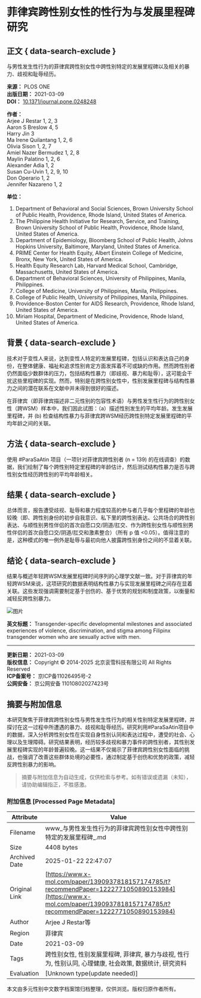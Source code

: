 # 菲律宾跨性别女性的性行为与发展里程碑研究

## 正文 { data-search-exclude }


与男性发生性行为的菲律宾跨性别女性中跨性别特定的发展里程碑以及相关的暴力、歧视和耻辱经历。

**来源：** PLOS ONE  
**出版日期：** 2021-03-09  
**DOI：** [10.1371/journal.pone.0248248](https://doi.org/10.1371/journal.pone.0248248)

**作者：**  
Arjee J Restar 1, 2, 3  
Aaron S Breslow 4, 5  
Harry Jin 3  
Ma Irene Quilantang 1, 2, 6  
Olivia Sison 1, 2, 7  
Amiel Nazer Bermudez 1, 2, 8  
Maylin Palatino 1, 2, 6  
Alexander Adia 1, 2  
Susan Cu-Uvin 1, 2, 9, 10  
Don Operario 1, 2  
Jennifer Nazareno 1, 2  

**单位：**  
1.  Department of Behavioral and Social Sciences, Brown University School of Public Health, Providence, Rhode Island, United States of America.  
2.  The Philippine Health Initiative for Research, Service, and Training, Brown University School of Public Health, Providence, Rhode Island, United States of America.  
3.  Department of Epidemiology, Bloomberg School of Public Health, Johns Hopkins University, Baltimore, Maryland, United States of America.  
4.  PRIME Center for Health Equity, Albert Einstein College of Medicine, Bronx, New York, United States of America.  
5.  Health Equity Research Lab, Harvard Medical School, Cambridge, Massachusetts, United States of America.  
6.  Department of Behavioral Sciences, University of Philippines, Manila, Philippines.  
7.  College of Medicine, University of Philippines, Manila, Philippines.  
8.  College of Public Health, University of Philippines, Manila, Philippines.  
9.  Providence-Boston Center for AIDS Research, Providence, Rhode Island, United States of America.  
10.  Miriam Hospital, Department of Medicine, Providence, Rhode Island, United States of America.

## 背景 { data-search-exclude }
技术对于变性人来说，达到变性人特定的发展里程碑，包括认识和表达自己的身份，在整体健康、福祉和追求性别肯定方面发挥着不可或缺的作用。然而跨性别者仍然面临少数群体的压力，包括结构性暴力（即歧视、暴力和耻辱），这可能会干扰这些里程碑的实现。然而，特别是在跨性别女性中，性别发展里程碑与结构性暴力之间的潜在联系在文献中并未得到很好的描述。

在菲律宾（即菲律宾描述非二元性别的包容性术语）与男性发生性行为的跨性别女性（跨WSM）样本中，我们因此试图：（a）描述性别发生的平均年龄。发生发展里程碑，并 (b) 检查结构性暴力与菲律宾跨WSM经历跨性别特定发展里程碑的平均年龄之间的关联。

## 方法 { data-search-exclude }
使用 #ParaSaAtin 项目（一项针对菲律宾跨性别者 (n = 139) 的在线调查）的数据，我们绘制了每个跨性别特定里程碑的年龄估计，然后测试结构性暴力是否与跨性别女性经历跨性别的平均年龄相关。

## 结果 { data-search-exclude }
总体而言，报告遭受歧视、耻辱和暴力程度较高的参与者几乎每个里程碑的年龄也较晚（即、跨性别身份的初步自我意识、私下里的跨性别表达、公共场合的跨性别表达、与顺性别男性伴侣的首次自愿口交/阴道/肛交、作为跨性别女性与顺性别男性伴侣的首次自愿口交/阴道/肛交和激素整合）（所有 p 值 <0.05）。值得注意的是，这种模式的唯一例外是耻辱与最初向他人披露跨性别身份之间的不显着关联。

## 结论 { data-search-exclude }
结果与概述年轻跨WSM发展里程碑时间序列的心理学文献一致。对于菲律宾的年轻跨WSM来说，这项研究的数据表明结构性暴力与实现发展里程碑之间存在显着关联。这些发现强调需要制定基于创伤的、基于优势的规划和制度政策，以衡量和减轻反跨性别暴力。

![图片](https://scdn.x-mol.com/jcss/images/paperTranslation.png)

**英文标题：** Transgender-specific developmental milestones and associated experiences of violence, discrimination, and stigma among Filipinx transgender women who are sexually active with men.

---

**更新日期：** 2021-03-09  
**版权信息：** Copyright © 2014-2025 北京衮雪科技有限公司 All Rights Reserved  
**ICP备案号：** 京ICP备11026495号-2  
**公网安备：** 京公网安备 11010802027423号  
<!-- tcd_original_link https://www.x-mol.com/paper/1390937818157174785/t?recommendPaper=1222771050890153984 -->


## 摘要与附加信息

<!-- tcd_abstract -->
本研究聚焦于菲律宾跨性别女性与男性发生性行为的相关性别特定发展里程碑，并探讨在这一过程中所遭遇的暴力、歧视和耻辱经历。研究利用#ParaSaAtin项目中的数据，深入分析跨性别女性在实现自身性别认同和表达过程中，遭受的社会、心理以及生理障碍。研究结果表明，经历较多歧视和暴力事件的跨性别者，其性别发展里程碑实现的年龄普遍较晚。这一结果不仅揭示了菲律宾跨性别女性面临的挑战，也强调了改善这些群体处境的必要性，通过制定基于创伤和优势的政策，减轻反跨性别暴力的影响。
<!-- tcd_abstract_end -->

> 摘要与附加信息为自动生成，仅供检索与参考。如有错误或遗漏（未知），请协助编辑指正，不胜感激。

### 附加信息 [Processed Page Metadata]

| Attribute       | Value                                  |
|-----------------|----------------------------------------|
| Filename        | www_与男性发生性行为的菲律宾跨性别女性中跨性别特定的发展里程碑_.md                             |
| Size            | 4408 bytes                           |
| Archived Date   | 2025-01-22 22:47:07                             |
| Original Link   | [https://www.x-mol.com/paper/1390937818157174785/t?recommendPaper=1222771050890153984](https://www.x-mol.com/paper/1390937818157174785/t?recommendPaper=1222771050890153984)                       |
| Author          | Arjee J Restar等                               |
| Region          | 菲律宾                               |
| Date            | 2021-03-09                                 |
| Tags            | 跨性别女性, 性别发展里程碑, 菲律宾, 暴力与歧视, 性行为, 性别认同, 心理健康, 社会政策, 数据统计, 研究资料                                 |
| Evaluation            | [Unknown type(update needed)]                                 |
<!-- tcd_table_end -->

本文由多元性别中文数字档案馆归档整理，仅供浏览。版权归原作者所有。
